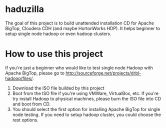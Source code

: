 haduzilla
=========

The goal of this project is to build unattended installation CD for Apache BigTop, Cloudera CDH (and maybe HortonWorks HDP). It helps beginner to setup single node hadoop or even hadoop clusters.

How to use this project
=======================

If you're just a beginner who would like to test single node Hadoop with Apache BigTop, please go to http://sourceforge.net/projects/drbl-hadoop/files/.

1. Download the ISO file builded by this project
2. Boot from the ISO file if you're using VMWare, VirtualBox, etc. 
   If you're try install Hadoop to physical machines, please burn the ISO file into CD and boot from CD.
3. You should select the first option for installing Apache BigTop for single node testing. If you need to setup hadoop cluster, you could choose the rest options.


